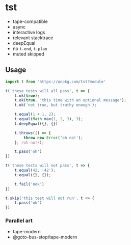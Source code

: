 # tst

* tape-compatible
* async
* interactive logs
* relevant stacktrace
* deepEqual <!-- almost, same -->
* no `t.end`, `t.plan`
* muted skipped

## Usage

```js
import t from 'https://unpkg.com/tst?module'

t('these tests will all pass', t => {
	t.ok(true);
	t.ok(true, 'this time with an optional message');
	t.ok('not true, but truthy enough');

	t.equal(1 + 1, 2);
	t.equal(Math.max(1, 2, 3), 3);
	t.deepEqual({}, {})

	t.throws(() => {
		throw new Error('oh no!');
	}, /oh no!/);

	t.pass('ok')
})

t('these tests will not pass', t => {
	t.equal(42, '42');
	t.equal({}, {});

	t.fail('nok')
})

t.skip('this test will not run', t => {
	t.pass('ok')
})
```

### Parallel art

* tape-modern
* @goto-bus-stop/tape-modern
